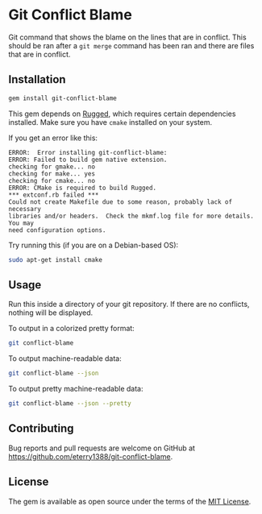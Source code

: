 # Git Conflict Blame

Git command that shows the blame on the lines that are in conflict. This should be ran
after a `git merge` command has been ran and there are files that are in conflict.

## Installation

```bash
gem install git-conflict-blame
```

This gem depends on [Rugged](http://www.rubydoc.info/gems/rugged), which requires
certain dependencies installed.  Make sure you have `cmake` installed on your system.

If you get an error like this:

```
ERROR:  Error installing git-conflict-blame:
ERROR: Failed to build gem native extension.
checking for gmake... no
checking for make... yes
checking for cmake... no
ERROR: CMake is required to build Rugged.
*** extconf.rb failed ***
Could not create Makefile due to some reason, probably lack of necessary
libraries and/or headers.  Check the mkmf.log file for more details.  You may
need configuration options.
```

Try running this (if you are on a Debian-based OS):

```bash
sudo apt-get install cmake
```

## Usage

Run this inside a directory of your git repository. If there are no conflicts,
nothing will be displayed.

To output in a colorized pretty format:

```bash
git conflict-blame
```

To output machine-readable data:

```bash
git conflict-blame --json
```

To output pretty machine-readable data:

```bash
git conflict-blame --json --pretty
```

## Contributing

Bug reports and pull requests are welcome on GitHub at https://github.com/eterry1388/git-conflict-blame.


## License

The gem is available as open source under the terms of the [MIT License](http://opensource.org/licenses/MIT).
